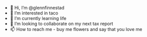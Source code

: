 - 👋 Hi, I’m @glennfinnestad
- 👀 I’m interested in taco
- 🌱 I’m currently learning life
- 💞️ I’m looking to collaborate on my next tax report
- 📫 How to reach me - buy me flowers and say that you love me

<!---
glennfinnestad/glennfinnestad is a ✨ special ✨ repository because its `README.md` (this file) appears on your GitHub profile.
You can click the Preview link to take a look at your changes.
--->
